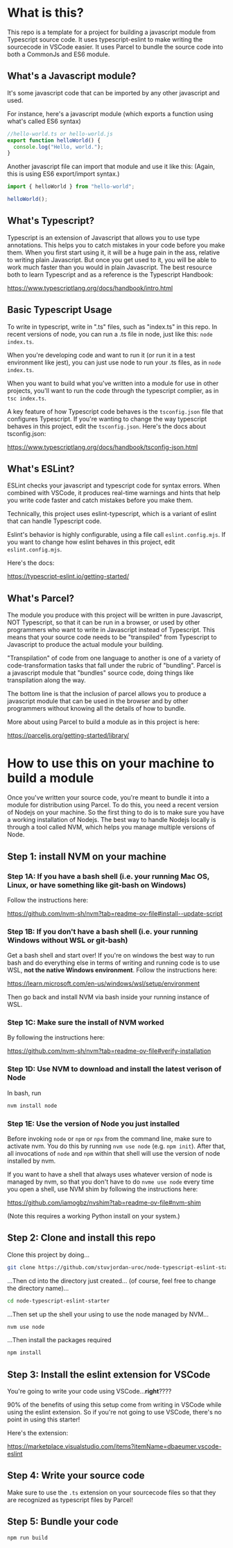 # What is this?

This repo is a template for a project for building a javascript module from Typescript source code. It uses typescript-eslint to make writing the sourcecode in VSCode easier. It uses Parcel to bundle the source code into both a CommonJs and ES6 module.

## What's a Javascript module?

It's some javascript code that can be imported by any other javascript and used.

For instance, here's a javascript module (which exports a function using what's called ES6 syntax)

```javascript
//hello-world.ts or hello-world.js
export function helloWorld() {
  console.log("Hello, world.");
}
```

Another javascript file can import that module and use it like this: (Again, this is using ES6 export/import syntax.)

```javascript
import { helloWorld } from "hello-world";

helloWorld();
```

## What's Typescript?

Typescript is an extension of Javascript that allows you to use type annotations. This helps you to catch mistakes in your code before you make them. When you first start using it, it will be a huge pain in the ass, relative to writing plain Javascript. But once you get used to it, you will be able to work much faster than you would in plain Javascript. The best resource both to learn Typescript and as a reference is the Typescript Handbook:

https://www.typescriptlang.org/docs/handbook/intro.html

## Basic Typescript Usage

To write in typescript, write in ".ts" files, such as "index.ts" in this repo. In recent versions of node, you can run a .ts file in node, just like this: `node index.ts`.

When you're developing code and want to run it (or run it in a test environment like jest), you can just use node to run your .ts files, as in `node index.ts`.

When you want to build what you've written into a module for use in other projects, you'll want to run the code through the typescript complier, as in `tsc index.ts`.

A key feature of how Typescript code behaves is the `tsconfig.json` file that configures Typescript. If you're wanting to change the way typescript behaves in this project, edit the `tsconfig.json`. Here's the docs about tsconfig.json:

https://www.typescriptlang.org/docs/handbook/tsconfig-json.html

## What's ESLint?

ESLint checks your javascript and typescript code for syntax errors. When combined with VSCode, it produces real-time warnings and hints that help you write code faster and catch mistakes before you make them.

Technically, this project uses eslint-typescript, which is a variant of eslint that can handle Typescript code.

Eslint's behavior is highly configurable, using a file call `eslint.config.mjs`. If you want to change how eslint behaves in this project, edit `eslint.config.mjs`.

Here's the docs:

https://typescript-eslint.io/getting-started/

## What's Parcel?

The module you produce with this project will be written in pure Javascript, NOT Typescript, so that it can be run in a browser, or used by other programmers who want to write in Javascript instead of Typescript. This means that your source code needs to be "transpiled" from Typescript to Javascript to produce the actual module your building.

"Transpilation" of code from one language to another is one of a variety of code-transformation tasks that fall under the rubric of "bundling". Parcel is a javascript module that "bundles" source code, doing things like transpilation along the way.

The bottom line is that the inclusion of parcel allows you to produce a javascript module that can be used in the browser and by other programmers without knowing all the details of how to bundle.

More about using Parcel to build a module as in this project is here:

https://parceljs.org/getting-started/library/

# How to use this on your machine to build a module

Once you've written your source code, you're meant to bundle it into a module for distribution using Parcel. To do this, you need a recent version of Nodejs on your machine. So the first thing to do is to make sure you have a working installation of Nodejs. The best way to handle Nodejs locally is through a tool called NVM, which helps you manage multiple versions of Node.

## Step 1: install NVM on your machine

### Step 1A: If you have a bash shell (i.e. your running Mac OS, Linux, or have something like git-bash on Windows)

Follow the instructions here:

https://github.com/nvm-sh/nvm?tab=readme-ov-file#install--update-script

### Step 1B: If you don't have a bash shell (i.e. your running Windows without WSL or git-bash)

Get a bash shell and start over! If you're on windows the best way to run bash and do everything else in terms of writing and running code is to use WSL, **not the native Windows environment**. Follow the instructions here:

https://learn.microsoft.com/en-us/windows/wsl/setup/environment

Then go back and install NVM via bash inside your running instance of WSL.

### Step 1C: Make sure the install of NVM worked

By following the instructions here:

https://github.com/nvm-sh/nvm?tab=readme-ov-file#verify-installation

### Step 1D: Use NVM to download and install the latest verison of Node

In bash, run

```bash
nvm install node
```

### Step 1E: Use the version of Node you just installed

Before invoking `node` or `npm` or `npx` from the command line, make sure to activate nvm. You do this by running `nvm use node` (e.g. `npm init`). After that, all invocations of `node` and `npm` within that shell will use the version of node installed by nvm.

If you want to have a shell that always uses whatever version of node is managed by nvm, so that you don't have to do `nvme use node` every time you open a shell, use NVM shim by following the instructions here:

https://github.com/iamogbz/nvshim?tab=readme-ov-file#nvm-shim

(Note this requires a working Python install on your system.)

## Step 2: Clone and install this repo

Clone this project by doing...

```bash
git clone https://github.com/stuvjordan-uroc/node-typescript-eslint-starter.git
```

...Then cd into the directory just created... (of course, feel free to change the directory name)...

```bash
cd node-typescript-eslint-starter
```

...Then set up the shell your using to use the node managed by NVM...

```bash
nvm use node
```

...Then install the packages required

```bash
npm install
```

## Step 3: Install the eslint extension for VSCode

You're going to write your code using VSCode...**right**????

90% of the benefits of using this setup come from writing in VSCode while using the eslint extension. So if you're not going to use VSCode, there's no point in using this starter!

Here's the extension:

https://marketplace.visualstudio.com/items?itemName=dbaeumer.vscode-eslint

## Step 4: Write your source code

Make sure to use the `.ts` extension on your sourcecode files so that they are recognized as typescript files by Parcel!

## Step 5: Bundle your code

```bash
npm run build
```
